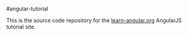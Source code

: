 #angular-tutorial

This is the source code repository for the [learn-angular.org](http://www.learn-angular.org) AngularJS tutorial site.
